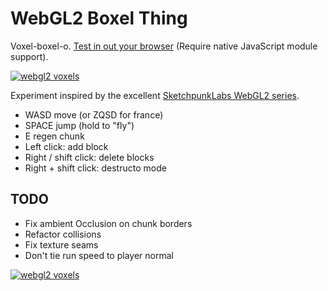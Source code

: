 # WebGL2 Boxel Thing

Voxel-boxel-o. [Test in out your browser](https://mrspeaker.github.io/webgl2-voxels) (Require native JavaScript module support).

[![webgl2 voxels](https://user-images.githubusercontent.com/129330/37849134-edc55686-2eac-11e8-88e4-317d98fc3b9c.png)](https://mrspeaker.github.io/webgl2-voxels)

Experiment inspired by the excellent [SketchpunkLabs WebGL2 series](https://www.youtube.com/channel/UCSnyjB_8iVxi2ZAfn_1L6tA).

* WASD move (or ZQSD for france)
* SPACE jump (hold to "fly")
* E regen chunk
* Left click: add block
* Right / shift click: delete blocks
* Right + shift click: destructo mode

## TODO

* Fix ambient Occlusion on chunk borders
* Refactor collisions
* Fix texture seams
* Don't tie run speed to player normal

[![webgl2 voxels](https://user-images.githubusercontent.com/129330/37841324-deae5a38-2e95-11e8-9adc-453e1dce4bea.png)](https://mrspeaker.github.io/webgl2-voxels)
